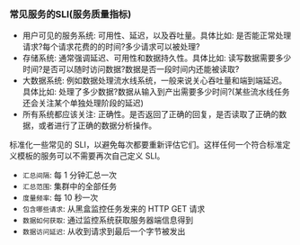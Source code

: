 
### 常见服务的SLI(服务质量指标)

- 用户可见的服务系统: 可用性、延迟，以及吞吐量。具体比如: 是否能正常处理请求?每个请求花费的的时间?多少请求可以被处理?
- 存储系统: 通常强调延迟、可用性和数据持久性。具体比如: 读写数据需要多少时间?是否可以随时访问数据?数据是否一段时间内还能被读取?
- 大数据系统: 例如数据处理流水线系统，一般来说关心吞吐量和端到端延迟。具体比如: 处理了多少数据?数据从输入到产出需要多少时间?(某些流水线任务还会关注某个单独处理阶段的延迟)
- 所有系统都应该关注: 正确性。是否返回了正确的回复，是否读取了正确的数据，或者进行了正确的数据分析操作。

标准化一些常见的 SLI，以避免每次都要重新评估它们。这样任何一个符合标准定义模板的服务可以不需要再次自己定义 SLI。
- `汇总间隔`: 每 1 分钟汇总一次
- `汇总范围`: 集群中的全部任务
- `度量频率`: 每 10 秒一次
- `包含哪些请求`: 从黑盒监控任务发来的 HTTP GET 请求
- `数据如何获取`: 通过监控系统获取服务器端信息得到
- `数据访问延迟`: 从收到请求到最后一个字节被发出